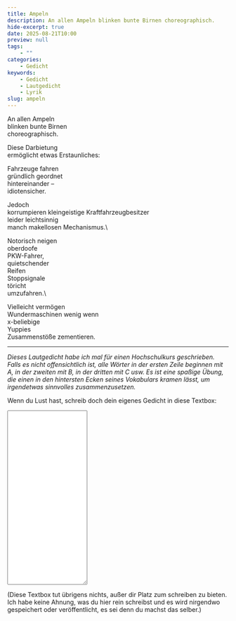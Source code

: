 ```yaml
---
title: Ampeln
description: An allen Ampeln blinken bunte Birnen choreographisch.
hide-excerpt: true
date: 2025-08-21T10:00
preview: null
tags:
    - ""
categories:
    - Gedicht
keywords:
    - Gedicht
    - Lautgedicht
    - Lyrik
slug: ampeln
---
```


An allen Ampeln \
blinken bunte Birnen \
choreographisch.

<!--more-->

Diese Darbietung \
ermöglicht etwas Erstaunliches:

Fahrzeuge fahren\
gründlich geordnet\
hintereinander –\
idiotensicher.

Jedoch\
korrumpieren kleingeistige Kraftfahrzeugbesitzer\
leider leichtsinnig\
manch makellosen Mechanismus.\

Notorisch neigen\
oberdoofe\
PKW-Fahrer,\
quietschender\
Reifen\
Stoppsignale\
töricht\
umzufahren.\

Vielleicht vermögen\
Wundermaschinen wenig wenn\
x-beliebige\
Yuppies\
Zusammenstöße zementieren.

-----

*Dieses Lautgedicht habe ich mal für einen Hochschulkurs geschrieben. Falls es nicht offensichtlich ist, alle Wörter in der ersten Zeile beginnen mit A, in der zweiten mit B, in der dritten mit C usw. Es ist eine spaßige Übung, die einen in den hintersten Ecken seines Vokabulars kramen lässt, um irgendetwas sinnvolles zusammenzusetzen.*

Wenn du Lust hast, schreib doch dein eigenes Gedicht in diese Textbox:
<textarea id="poem" name="poem" rows="26">

</textarea>

\(Diese Textbox tut übrigens nichts, außer dir Platz zum schreiben zu bieten. Ich habe keine Ahnung, was du hier rein schreibst und es wird nirgendwo gespeichert oder veröffentlicht, es sei denn du machst das selber.)